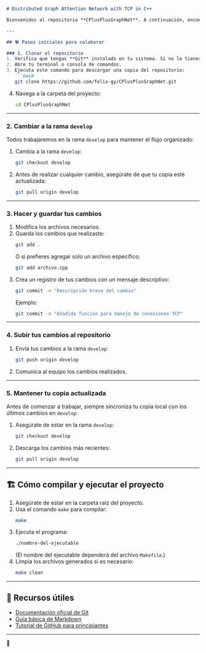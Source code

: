 
```markdown
# Distributed Graph Attention Network with TCP in C++

Bienvenidos al repositorio **CPlusPlusGraphNet**. A continuación, encontrarás las instrucciones necesarias para colaborar en este proyecto de forma organizada. 

---

## 🛠️ Pasos iniciales para colaborar

### 1. Clonar el repositorio
1. Verifica que tengas **Git** instalado en tu sistema. Si no lo tienes, [descárgalo aquí](https://git-scm.com/).
2. Abre tu terminal o consola de comandos.
3. Ejecuta este comando para descargar una copia del repositorio:
   ```bash
   git clone https://github.com/felix-gy/CPlusPlusGraphNet.git
   ```
4. Navega a la carpeta del proyecto:
   ```bash
   cd CPlusPlusGraphNet
   ```

---

### 2. Cambiar a la rama `develop`
Todos trabajaremos en la rama `develop` para mantener el flujo organizado:
1. Cambia a la rama `develop`:
   ```bash
   git checkout develop
   ```
2. Antes de realizar cualquier cambio, asegúrate de que tu copia esté actualizada:
   ```bash
   git pull origin develop
   ```

---

### 3. Hacer y guardar tus cambios
1. Modifica los archivos necesarios.
2. Guarda los cambios que realizaste:
   ```bash
   git add .
   ```
   O si prefieres agregar solo un archivo específico:
   ```bash
   git add archivo.cpp
   ```
3. Crea un registro de tus cambios con un mensaje descriptivo:
   ```bash
   git commit -m "Descripción breve del cambio"
   ```
   Ejemplo:
   ```bash
   git commit -m "Añadida función para manejo de conexiones TCP"
   ```

---

### 4. Subir tus cambios al repositorio
1. Envía tus cambios a la rama `develop`:
   ```bash
   git push origin develop
   ```
2. Comunica al equipo los cambios realizados.

---

### 5. Mantener tu copia actualizada
Antes de comenzar a trabajar, siempre sincroniza tu copia local con los últimos cambios en `develop`:
1. Asegúrate de estar en la rama `develop`:
   ```bash
   git checkout develop
   ```
2. Descarga los cambios más recientes:
   ```bash
   git pull origin develop
   ```

---

## 🏗️ Cómo compilar y ejecutar el proyecto

1. Asegúrate de estar en la carpeta raíz del proyecto.
2. Usa el comando `make` para compilar:
   ```bash
   make
   ```
3. Ejecuta el programa:
   ```bash
   ./nombre-del-ejecutable
   ```
   (El nombre del ejecutable dependerá del archivo `Makefile`.)
4. Limpia los archivos generados si es necesario:
   ```bash
   make clean
   ```

---

## 📖 Recursos útiles

- [Documentación oficial de Git](https://git-scm.com/doc)
- [Guía básica de Markdown](https://www.markdownguide.org/)
- [Tutorial de GitHub para principiantes](https://docs.github.com/es/get-started/quickstart)

---

🚀
```
